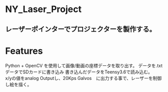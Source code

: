 # NY_Laser_Project
 
## レーザーポインターでプロジェクターを製作する。

##  

# Features

Python + OpenCV を使用して画像/動画の座標データを取り出す。
データを.txtデータでSDカードに書き込み 
書き込んだデータをTeensy3.6で読み込む。  
x/yの値をanalog Outputし、20Kps Galvos　に出力する事で、レーザーを制御し絵を描く。  
